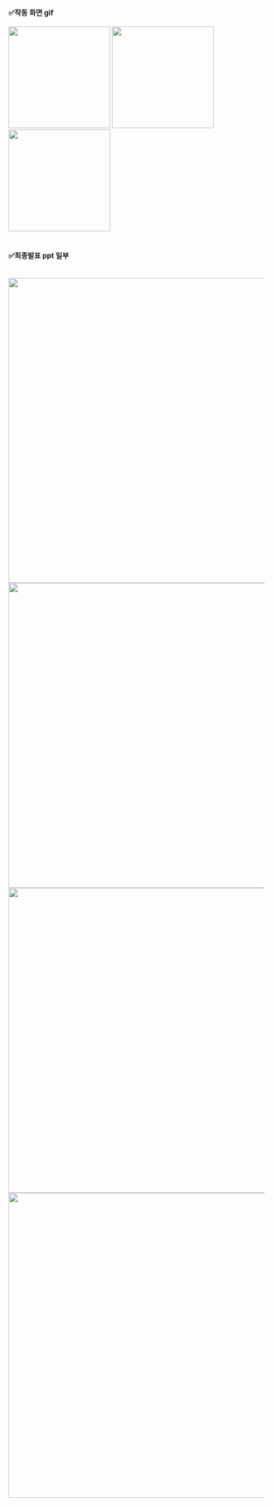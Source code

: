 #### ✅작동 화면 gif
<img src="https://github.com/Gahyun-313/Garden1/assets/78289372/0d484207-00bd-4707-a9f0-e68894c0973e" width="200"/>
<img src="https://github.com/Gahyun-313/Garden1/assets/78289372/96386502-d4d5-4ed9-a985-0b6bc9450c39" width="200"/>
<img src="https://github.com/Gahyun-313/Garden1/assets/78289372/1dfadf0a-8769-480b-bc1b-d3bbe4b6817b" width="200"/>
<br>
<br>

#### ✅최종발표 ppt 일부
<br>
<img src="https://github.com/user-attachments/assets/686aca83-c15a-4a50-9750-bf1cb5cc7b2f" width="600"/><br>
<img src="https://github.com/user-attachments/assets/59a5a4a3-828e-46d9-9924-1b3ce2466271" width="600"/><br>
<img src="https://github.com/user-attachments/assets/6324e100-c384-45a1-8520-07de6a6b6a9a" width="600"/><br>
<img src="https://github.com/user-attachments/assets/7c31724b-9106-445c-bd35-f5aa66fa1659" width="600"/><br>
